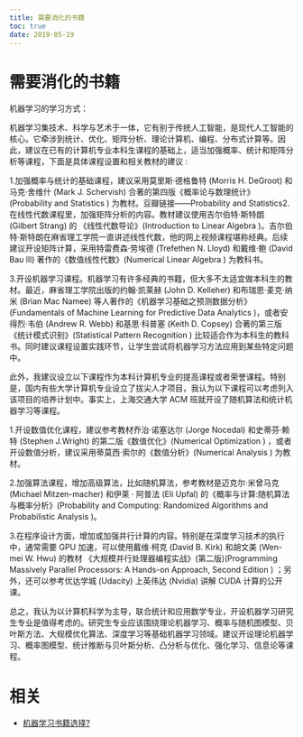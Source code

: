 ```yaml
---
title: 需要消化的书籍
toc: true
date: 2019-05-19
---
```

# 需要消化的书籍

机器学习的学习方式：


机器学习集技术、科学与艺术于一体，它有别于传统人工智能，是现代人工智能的核心。它牵涉到统计、优化、矩阵分析、理论计算机、编程、分布式计算等。因此，建议在已有的计算机专业本科生课程的基础上，适当加强概率、统计和矩阵分析等课程，下面是具体课程设置和相关教材的建议 :

1.加强概率与统计的基础课程，建议采用莫里斯·德格鲁特 (Morris H. DeGroot) 和马克·舍维什 (Mark J. Schervish) 合著的第四版《概率论与数理统计》(Probability and Statistics ) 为教材。豆瓣链接——Probability and Statistics2.在线性代数课程里，加强矩阵分析的内容。教材建议使用吉尔伯特·斯特朗 (Gilbert Strang) 的 《线性代数导论》(Introduction to Linear Algebra )。吉尔伯特·斯特朗在麻省理工学院一直讲述线性代数，他的网上视频课程堪称经典。后续建议开设矩阵计算，采用特雷费森·劳埃德 (Trefethen N. Lloyd) 和戴维·鲍 (David Bau lll) 著作的《数值线性代数》(Numerical Linear Algebra ) 为教科书。

3.开设机器学习课程。机器学习有许多经典的书籍，但大多不太适宜做本科生的教材。最近，麻省理工学院出版的约翰·凯莱赫 (John D. Kelleher) 和布瑞恩·麦克·纳米 (Brian Mac Namee) 等人著作的《机器学习基础之预测数据分析》 (Fundamentals of Machine Learning for Predictive Data Analytics )，或者安得烈·韦伯 (Andrew R. Webb) 和基思·科普塞 (Keith D. Copsey) 合著的第三版《统计模式识别》(Statistical Pattern Recognition ) 比较适合作为本科生的教科书。同时建议课程设置实践环节，让学生尝试将机器学习方法应用到某些特定问题中。

此外，我建议设立以下课程作为本科计算机专业的提高课程或者荣誉课程。特别是，国内有些大学计算机专业设立了拔尖人才项目，我认为以下课程可以考虑列入该项目的培养计划中。事实上，上海交通大学 ACM 班就开设了随机算法和统计机器学习等课程。

1.开设数值优化课程，建议参考教材乔治·诺塞达尔 (Jorge Nocedal) 和史蒂芬·赖特 (Stephen J.Wright) 的第二版《数值优化》(Numerical Optimization ) ，或者开设数值分析，建议采用蒂莫西·索尔的《数值分析》(Numerical Analysis ) 为教材。

2.加强算法课程，增加高级算法，比如随机算法，参考教材是迈克尔·米曾马克 (Michael Mitzen-macher) 和伊莱 · 阿普法 (Eli Upfal) 的《概率与计算:随机算法与概率分析》(Probability and Computing: Randomized Algorithms and Probabilistic Analysis )。

3.在程序设计方面，增加或加强并行计算的内容。特别是在深度学习技术的执行中，通常需要 GPU 加速，可以使用戴维·柯克 (David B. Kirk) 和胡文美 (Wen-mei W. Hwu) 的教材 《大规模并行处理器编程实战》(第二版)(Programming Massively Parallel Processors: A Hands-on Approach, Second Edition ) ；另外，还可以参考优达学城 (Udacity) 上英伟达 (Nvidia) 讲解 CUDA 计算的公开课。

总之，我认为以计算机科学为主导，联合统计和应用数学专业，开设机器学习研究生专业是值得考虑的。研究生专业应该围绕理论机器学习、概率与随机图模型、贝叶斯方法、大规模优化算法、深度学习等基础机器学习领域。建议开设理论机器学习、概率图模型、统计推断与贝叶斯分析、凸分析与优化、强化学习、信息论等课程。



# 相关

- [机器学习书籍选择?](https://www.zhihu.com/question/31091250/answer/148348537)
